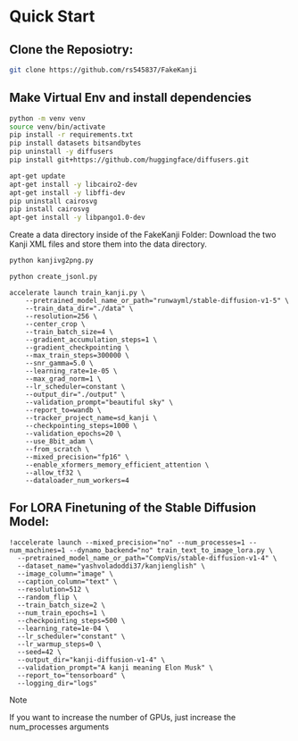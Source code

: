 # Quick Start

## Clone the Reposiotry:
```bash 
git clone https://github.com/rs545837/FakeKanji
```

## Make Virtual Env and install dependencies
```bash
python -m venv venv
source venv/bin/activate
pip install -r requirements.txt
pip install datasets bitsandbytes
pip uninstall -y diffusers
pip install git+https://github.com/huggingface/diffusers.git
```

```bash
apt-get update
apt-get install -y libcairo2-dev
apt-get install -y libffi-dev
pip uninstall cairosvg
pip install cairosvg
apt-get install -y libpango1.0-dev
```

Create a data directory inside of the FakeKanji Folder:
Download the two Kanji XML files and store them into the data directory.

```bash
python kanjivg2png.py
```

```bash
python create_jsonl.py
```


```
accelerate launch train_kanji.py \
    --pretrained_model_name_or_path="runwayml/stable-diffusion-v1-5" \
    --train_data_dir="./data" \
    --resolution=256 \
    --center_crop \
    --train_batch_size=4 \
    --gradient_accumulation_steps=1 \
    --gradient_checkpointing \
    --max_train_steps=300000 \
    --snr_gamma=5.0 \
    --learning_rate=1e-05 \
    --max_grad_norm=1 \
    --lr_scheduler=constant \
    --output_dir="./output" \
    --validation_prompt="beautiful sky" \
    --report_to=wandb \
    --tracker_project_name=sd_kanji \
    --checkpointing_steps=1000 \
    --validation_epochs=20 \
    --use_8bit_adam \
    --from_scratch \
    --mixed_precision="fp16" \
    --enable_xformers_memory_efficient_attention \
    --allow_tf32 \
    --dataloader_num_workers=4
```

## For LORA Finetuning of the Stable Diffusion Model:
```
!accelerate launch --mixed_precision="no" --num_processes=1 --num_machines=1 --dynamo_backend="no" train_text_to_image_lora.py \
  --pretrained_model_name_or_path="CompVis/stable-diffusion-v1-4" \
  --dataset_name="yashvoladoddi37/kanjienglish" \
  --image_column="image" \
  --caption_column="text" \
  --resolution=512 \
  --random_flip \
  --train_batch_size=2 \
  --num_train_epochs=1 \
  --checkpointing_steps=500 \
  --learning_rate=1e-04 \
  --lr_scheduler="constant" \
  --lr_warmup_steps=0 \
  --seed=42 \
  --output_dir="kanji-diffusion-v1-4" \
  --validation_prompt="A kanji meaning Elon Musk" \
  --report_to="tensorboard" \
  --logging_dir="logs"
```
> [!NOTE]
> If you want to increase the number of GPUs, just increase the num_processes arguments
